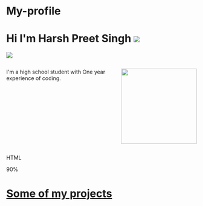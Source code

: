# My-profile

# Hi I'm Harsh Preet Singh <img src="https://fonts.gstatic.com/s/e/notoemoji/14.0/1f60e/72.png">

<p>
  <img src="https://img.freepik.com/free-vector/laptop-with-pr…-programming-applications-dark-neon_39422-971.jpg" margin=0 >
</p>
<div style="display:flex; ">
<p> I'm a high school student with One year experience of coding. </p>
<p>
  <img src="https://c.tenor.com/GfSX-u7VGM4AAAAC/coding.gif" width= 200px>
</p>
</div>
                                            
<div style="max-width:300px; width:100%;">
 <p> HTML</p>
 <div width=90  height=10px  background-color= red  color= red >  </div>
 <p>90% </p>
</div>

<h1> <a href="https://github.com/HPScoding?tab=repositories" > Some of my projects </a> </h1>
<p>
  
  </p>
